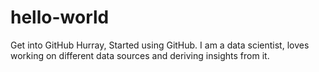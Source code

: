 # hello-world
Get into GitHub
Hurray, Started using GitHub. I am a data scientist, loves working on different data sources and 
deriving insights from it.
